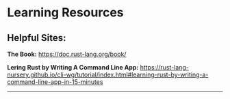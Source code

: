 # Learning Resources

## Helpful Sites:
**The Book:** https://doc.rust-lang.org/book/

**Lering Rust by Writing A Command Line App:** https://rust-lang-nursery.github.io/cli-wg/tutorial/index.html#learning-rust-by-writing-a-command-line-app-in-15-minutes

---